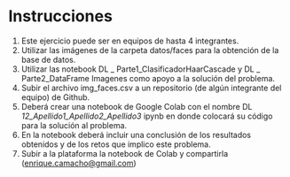 # Instrucciones

1. Este ejercicio puede ser en equipos de hasta 4 integrantes.  
2. Utilizar las imágenes de la carpeta datos/faces para la obtención de la base de datos.  
3. Utilizar las notebook DL _ Parte1_ClasificadorHaarCascade y DL _ Parte2_DataFrame Imagenes como apoyo a la solución del problema.  
4. Subir el archivo img_faces.csv a un repositorio (de algún integrante del equipo) de Github.  
5. Deberá crear una notebook de Google Colab con el nombre DL _12_Apellido1_Apellido2_Apellido3_ ipynb en donde colocará su código para la solución al problema.  
6. En la notebook deberá incluir una conclusión de los resultados obtenidos y de los retos que implico este problema.  
7. Subir a la plataforma la notebook de Colab y compartirla (enrique.camacho@gmail.com)
